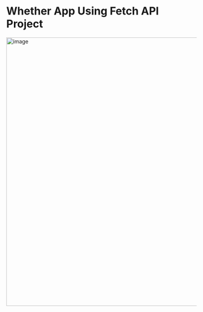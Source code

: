 # Whether App Using Fetch API Project

<img width="1043" height="712" alt="image" src="https://github.com/user-attachments/assets/830e27f9-fb32-4bbf-9e59-0a46895ae92c" />
